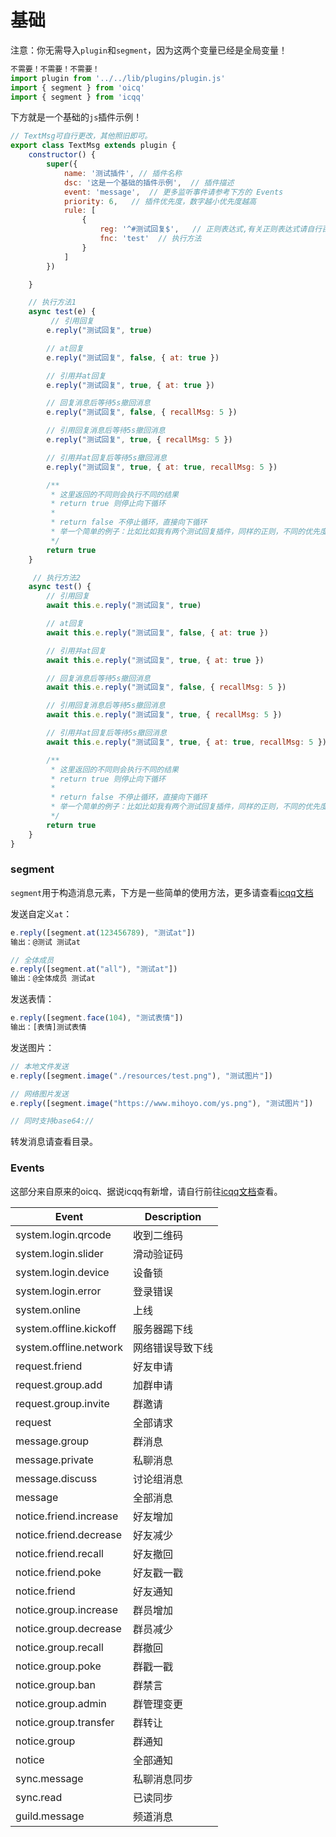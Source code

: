 # 基础

注意：你无需导入`plugin`和`segment`，因为这两个变量已经是全局变量！
```javascript
不需要！不需要！不需要！
import plugin from '../../lib/plugins/plugin.js'
import { segment } from 'oicq'
import { segment } from 'icqq'
```
下方就是一个基础的`js`插件示例！

```javascript
// TextMsg可自行更改，其他照旧即可。
export class TextMsg extends plugin {
    constructor() {
        super({
            name: '测试插件', // 插件名称
            dsc: '这是一个基础的插件示例',  // 插件描述            
            event: 'message',  // 更多监听事件请参考下方的 Events
            priority: 6,   // 插件优先度，数字越小优先度越高
            rule: [
                {
                    reg: '^#测试回复$',   // 正则表达式,有关正则表达式请自行百度
                    fnc: 'test'  // 执行方法
                }
            ]
        })

    }

    // 执行方法1
    async test(e) {
         // 引用回复
        e.reply("测试回复", true)

        // at回复
        e.reply("测试回复", false, { at: true })

        // 引用并at回复
        e.reply("测试回复", true, { at: true })

        // 回复消息后等待5s撤回消息
        e.reply("测试回复", false, { recallMsg: 5 })

        // 引用回复消息后等待5s撤回消息
        e.reply("测试回复", true, { recallMsg: 5 })

        // 引用并at回复后等待5s撤回消息
        e.reply("测试回复", true, { at: true, recallMsg: 5 })

        /**
         * 这里返回的不同则会执行不同的结果
         * return true 则停止向下循环
         * 
         * return false 不停止循环，直接向下循环
         * 举一个简单的例子：比如比如我有两个测试回复插件，同样的正则，不同的优先度，当我将优先度高的插件设置 return false 的时候，则会轮流触发两个插件。
         */
        return true
    }

     // 执行方法2
    async test() {
        // 引用回复
        await this.e.reply("测试回复", true)

        // at回复
        await this.e.reply("测试回复", false, { at: true })

        // 引用并at回复
        await this.e.reply("测试回复", true, { at: true })

        // 回复消息后等待5s撤回消息
        await this.e.reply("测试回复", false, { recallMsg: 5 })

        // 引用回复消息后等待5s撤回消息
        await this.e.reply("测试回复", true, { recallMsg: 5 })

        // 引用并at回复后等待5s撤回消息
        await this.e.reply("测试回复", true, { at: true, recallMsg: 5 })

        /**
         * 这里返回的不同则会执行不同的结果
         * return true 则停止向下循环
         * 
         * return false 不停止循环，直接向下循环
         * 举一个简单的例子：比如比如我有两个测试回复插件，同样的正则，不同的优先度，当我将优先度高的插件设置 return false 的时候，则会轮流触发两个插件。
         */
        return true
    }
}
```

### segment

`segment`用于构造消息元素，下方是一些简单的使用方法，更多请查看[icqq文档](https://icqqjs.github.io/icqq/docs/variables/segment.html)

发送自定义`at`：

```javascript
e.reply([segment.at(123456789), "测试at"])
输出：@测试 测试at

// 全体成员
e.reply([segment.at("all"), "测试at"])
输出：@全体成员 测试at
```
发送表情：
```javascript
e.reply([segment.face(104), "测试表情"])
输出：[表情]测试表情
```
发送图片：
```javascript
// 本地文件发送
e.reply([segment.image("./resources/test.png"), "测试图片"])

// 网络图片发送
e.reply([segment.image("https://www.mihoyo.com/ys.png"), "测试图片"])

// 同时支持base64://
```
转发消息请查看目录。

### Events

这部分来自原来的oicq、据说icqq有新增，请自行前往[icqq文档](https://icqqjs.github.io/icqq/docs/interfaces/EventMap.html)查看。

| Event                  | Description      |
| ---------------------- | ---------------- |
| system.login.qrcode    | 收到二维码       |
| system.login.slider    | 滑动验证码       |
| system.login.device    | 设备锁           |
| system.login.error     | 登录错误         |
| system.online          | 上线             |
| system.offline.kickoff | 服务器踢下线     |
| system.offline.network | 网络错误导致下线 |
| request.friend         | 好友申请         |
| request.group.add      | 加群申请         |
| request.group.invite   | 群邀请           |
| request                | 全部请求         |
| message.group          | 群消息           |
| message.private        | 私聊消息         |
| message.discuss        | 讨论组消息       |
| message                | 全部消息         |
| notice.friend.increase | 好友增加         |
| notice.friend.decrease | 好友减少         |
| notice.friend.recall   | 好友撤回         |
| notice.friend.poke     | 好友戳一戳       |
| notice.friend          | 好友通知         |
| notice.group.increase  | 群员增加         |
| notice.group.decrease  | 群员减少         |
| notice.group.recall    | 群撤回           |
| notice.group.poke      | 群戳一戳         |
| notice.group.ban       | 群禁言           |
| notice.group.admin     | 群管理变更       |
| notice.group.transfer  | 群转让           |
| notice.group           | 群通知           |
| notice                 | 全部通知         |
| sync.message           | 私聊消息同步     |
| sync.read              | 已读同步         |
| guild.message          | 频道消息         |